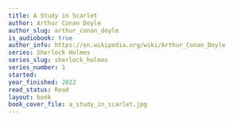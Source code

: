 ```yaml
---
title: A Study in Scarlet
author: Arthur Conan Doyle
author_slug: arthur_conan_doyle
is_audiobook: true
author_info: https://en.wikipedia.org/wiki/Arthur_Conan_Doyle
series: Sherlock Holmes
series_slug: sherlock_holmes
series_number: 1
started: 
year_finished: 2022
read_status: Read
layout: book
book_cover_file: a_study_in_scarlet.jpg
---
```

